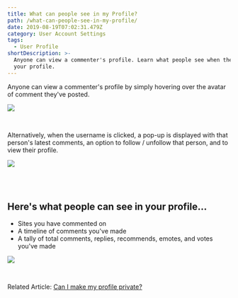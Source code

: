 ```yaml
---
title: What can people see in my Profile?
path: /what-can-people-see-in-my-profile/
date: 2019-08-19T07:02:31.479Z
category: User Account Settings
tags:
  - User Profile
shortDescription: >-
  Anyone can view a commenter's profile. Learn what people see when they view
  your profile.
---
```

Anyone can view a commenter's profile by simply hovering over the avatar of comment they've posted.

![](/img/public-profile.png)

<br>

Alternatively, when the username is clicked, a pop-up is displayed with that person's latest comments, an option to follow / unfollow that person, and to view their profile.

![](/img/public-profile-2.png)

<br>

<br>

## Here's what people can see in your profile...

* Sites you have commented on
* A timeline of comments you've made
* A tally of total comments, replies, recommends, emotes, and votes you've made

![](/img/public-profile-3.png)

<br>

Related Article: [Can I make my profile private?](https://docs.vuukle.com/can-i-make-my-profile-private/)
